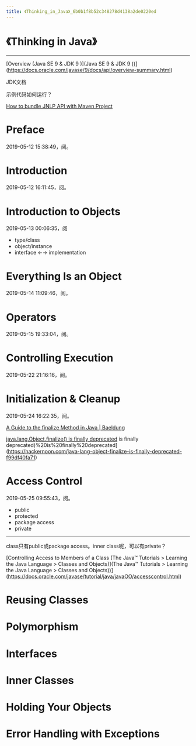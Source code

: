 ```yaml
---
title: 《Thinking_in_Java》_6b0b1f8b52c348278d4138a2de0220ed
---
```


# 《Thinking in Java》

---

[Overview (Java SE 9 & JDK 9 )](Java SE 9 & JDK 9 ))](https://docs.oracle.com/javase/9/docs/api/overview-summary.html)

JDK文档

示例代码如何运行？

[How to bundle JNLP API with Maven Project](https://stackoverflow.com/questions/4645104/how-to-bundle-jnlp-api-with-maven-project)

# Preface

2019-05-12 15:38:49，阅。

# Introduction

2019-05-12 16:11:45，阅。

# Introduction to Objects

2019-05-13 00:06:35，阅

- type/class
- object/instance
- interface ←→ implementation

# Everything Is an Object

2019-05-14 11:09:46，阅。

# Operators

2019-05-15 19:33:04，阅。

# Controlling Execution

2019-05-22 21:16:16，阅。

# Initialization & Cleanup

2019-05-24 16:22:35，阅。

[A Guide to the finalize Method in Java | Baeldung](https://www.baeldung.com/java-finalize)

[java.lang.Object.finalize() is finally deprecated]() is finally deprecated)%20is%20finally%20deprecated](https://hackernoon.com/java-lang-object-finalize-is-finally-deprecated-f99df40fa71)

# Access Control

2019-05-25 09:55:43，阅。

- public
- protected
- package access
- private

---

class只有public或package access。inner class呢，可以有private？

[Controlling Access to Members of a Class (The Java™ Tutorials > Learning the Java Language > Classes and Objects)](The Java™ Tutorials > Learning the Java Language > Classes and Objects))](https://docs.oracle.com/javase/tutorial/java/javaOO/accesscontrol.html)

# Reusing Classes

# Polymorphism

# Interfaces

# Inner Classes

# Holding Your Objects

# Error Handling with Exceptions